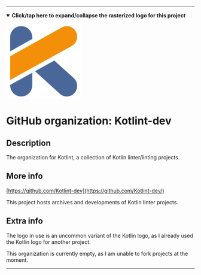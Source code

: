 
***

<!--

<details><summary><b lang="en">Click/tap here to expand/collapse the vectorized logo for this project</b></summary>

![SDK-logo.svg failed to load. The file may be missing or corrupt. Check the file path for errors first.](/AdditionalInfo/2/Kotlint-dev/SDK-logo.svg)

</details>

!-->

<!--

<details><summary><b lang="en">Click/tap here to expand/collapse the (unused) rasterized logo for this project</b></summary>

![SDK_Logo1.png failed to load. The file may be missing or corrupt. Check the file path for errors first.](/AdditionalInfo/2/Kotlint-dev/SDK_Logo1.png)

</details>

!-->

<details open><summary><b lang="en">Click/tap here to expand/collapse the rasterized logo for this project</b></summary>

![Kotlin_AltLogo.png failed to load. The file may be missing or corrupt. Check the file path for errors first.](/AdditionalInfo/2/Kotlint-dev/Kotlin_AltLogo.png)

</details>

# GitHub organization: Kotlint-dev

## Description

The organization for Kotlint, a collection of Kotlin linter/linting projects.

## More info

[https://github.com/Kotlint-dev](https://github.com/Kotlint-dev/)

This project hosts archives and developments of Kotlin linter projects.

## Extra info

The logo in use is an uncommon variant of the Kotlin logo, as I already used the Kotlin logo for another project.

This organization is currently empty, as I am unable to fork projects at the moment.

***
